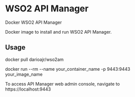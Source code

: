 # WSO2 API Manager

Docker WSO2 API Manager

Docker image to install and run WSO2 API Manager.

## Usage
docker pull darioajr/wso2am

docker run --rm --name your_container_name -p 9443:9443 your_image_name

To access API Manager web admin console, navigate to https://localhost:9443
